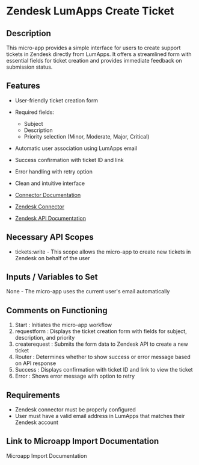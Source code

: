 # Zendesk LumApps Create Ticket

## Description
This micro-app provides a simple interface for users to create support tickets in Zendesk directly from LumApps. It offers a streamlined form with essential fields for ticket creation and provides immediate feedback on submission status.

## Features
- User-friendly ticket creation form
- Required fields:
  - Subject
  - Description
  - Priority selection (Minor, Moderate, Major, Critical)
- Automatic user association using LumApps email
- Success confirmation with ticket ID and link
- Error handling with retry option
- Clean and intuitive interface

- [Connector Documentation](https://docs.lumapps.com/docs/admin-l4430581765424978extensions)
- [Zendesk Connector](https://docs.lumapps.com/docs/docs/admin-administration-landing/admin-l6088963918247602/admin-l9650191038731043extensions/admin-l43084339674928007extensions/admin-l21425652206965984extensions)
- [Zendesk API Documentation](https://developer.zendesk.com/api-reference/)

## Necessary API Scopes
- tickets:write - This scope allows the micro-app to create new tickets in Zendesk on behalf of the user

## Inputs / Variables to Set
None - The micro-app uses the current user's email automatically

## Comments on Functioning
1. Start : Initiates the micro-app workflow
2. requestform : Displays the ticket creation form with fields for subject, description, and priority
3. createrequest : Submits the form data to Zendesk API to create a new ticket
4. Router : Determines whether to show success or error message based on API response
5. Success : Displays confirmation with ticket ID and link to view the ticket
6. Error : Shows error message with option to retry

## Requirements
- Zendesk connector must be properly configured
- User must have a valid email address in LumApps that matches their Zendesk account

## Link to Microapp Import Documentation
Microapp Import Documentation